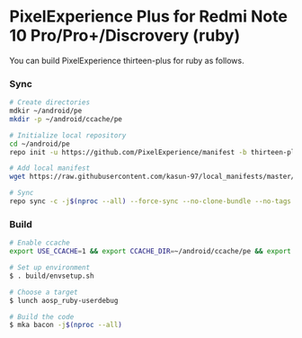 # PixelExperience Plus for Redmi Note 10 Pro/Pro+/Discrovery (ruby) #
You can build PixelExperience thirteen-plus for ruby as follows.
### Sync ###

```bash
# Create directories
mdkir ~/android/pe
mkdir -p ~/android/ccache/pe

# Initialize local repository
cd ~/android/pe
repo init -u https://github.com/PixelExperience/manifest -b thirteen-plus

# Add local manifest
wget https://raw.githubusercontent.com/kasun-97/local_manifests/master/ruby/ruby_pe-13_roomservice.xml -P ~/android/pe/.repo/local_manifests/

# Sync
repo sync -c -j$(nproc --all) --force-sync --no-clone-bundle --no-tags
```

### Build ###

```bash
# Enable ccache
export USE_CCACHE=1 && export CCACHE_DIR=~/android/ccache/pe && export CCACHE_EXEC=/usr/bin/ccache && ccache -M 50G

# Set up environment
$ . build/envsetup.sh

# Choose a target
$ lunch aosp_ruby-userdebug

# Build the code
$ mka bacon -j$(nproc --all)
```
